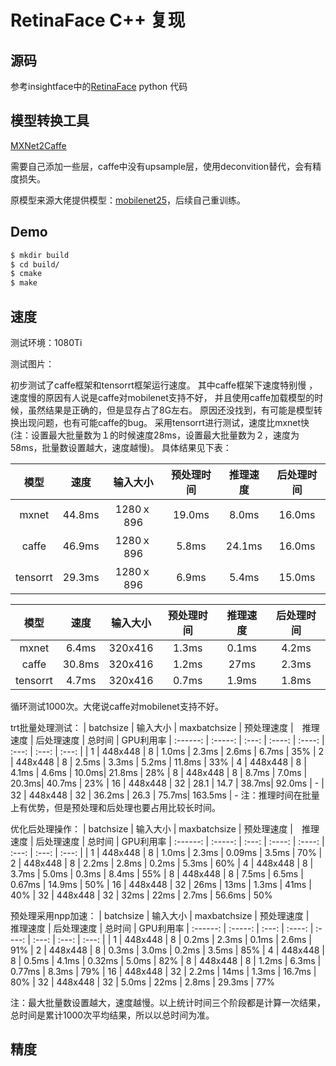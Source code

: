 # RetinaFace C++ 复现

## 源码
参考insightface中的[RetinaFace](https://github.com/deepinsight/insightface/tree/master/RetinaFace) python 代码

## 模型转换工具
[MXNet2Caffe](https://github.com/cypw/MXNet2Caffe)

需要自己添加一些层，caffe中没有upsample层，使用deconvition替代，会有精度损失。

原模型来源大佬提供模型：[mobilenet25](https://pan.baidu.com/s/1P1ypO7VYUbNAezdvLm2m9w#list/path=%2F)，后续自己重训练。

## Demo
```bash
$ mkdir build
$ cd build/
$ cmake
$ make
```

## 速度

测试环境：1080Ti

测试图片：

初步测试了caffe框架和tensorrt框架运行速度。
其中caffe框架下速度特别慢
，速度慢的原因有人说是caffe对mobilenet支持不好，
并且使用caffe加载模型的时候，虽然结果是正确的，但是显存占了8G左右。
原因还没找到，有可能是模型转换出现问题，也有可能caffe的bug。
采用tensorrt进行测试，速度比mxnet快
(注：设置最大批量数为１的时候速度28ms，设置最大批量数为２，速度为58ms，批量数设置越大，速度越慢)。
具体结果见下表：

|   模型   |  速度   |   输入大小   |  预处理时间  | 推理速度 | 后处理时间
| :------: | :-----: | :---:       | :---: | :---:  | :---:
|  mxnet   | 44.8ms  |  1280ｘ896   |   19.0ms  |  8.0ms    | 16.0ms  |
|  caffe   | 46.9ms  |  1280ｘ896   |   5.8ms   |  24.1ms   | 16.0ms  |
| tensorrt | 29.3ms  |  1280ｘ896   |   6.9ms   |  5.4ms    | 15.0ms  |

|   模型   |  速度   |   输入大小   |  预处理时间  | 推理速度 | 后处理时间
| :------: | :-----: | :---:       | :---: | :---:  | :---:
|  mxnet   | 6.4ms   |  320x416   |   1.3ms   |  0.1ms    |  4.2ms  |
|  caffe   | 30.8ms  |  320x416   |   1.2ms   |  27ms     |  2.3ms  |
| tensorrt | 4.7ms  |  320x416    |   0.7ms   |  1.9ms    |  1.8ms  |

循环测试1000次。大佬说caffe对mobilenet支持不好。


trt批量处理测试：
|   batchsize  |   输入大小   |  maxbatchsize    | 预处理速度 |　推理速度 | 后处理速度 | 总时间 | GPU利用率
| :------: | :-----: | :---: | :----: | :----:  | :---: | :---: | :---: |
|  1   |   448x448   |   8   |  1.0ms  |  2.3ms  | 2.6ms | 6.7ms     | 35%
|  2   |   448x448   |   8   |  2.5ms  |  3.3ms  | 5.2ms | 11.8ms    | 33%
|  4   |   448x448   |   8   |  4.1ms  |  4.6ms  | 10.0ms| 21.8ms    | 28%
|  8   |   448x448   |   8   |  8.7ms  |  7.0ms  | 20.3ms| 40.7ms    | 23%
|  16  |   448x448   |   32   |  28.1   |  14.7   | 38.7ms| 92.0ms   | -
|  32  |   448x448   |   32   |  36.2ms |  26.3   | 75.7ms| 163.5ms  | -
注：推理时间在批量上有优势，但是预处理和后处理也要占用比较长时间。

优化后处理操作：
|   batchsize  |   输入大小   |  maxbatchsize    | 预处理速度 |　推理速度 | 后处理速度 | 总时间 | GPU利用率
| :------: | :-----: | :---: | :----: | :----:  | :---: | :---: | :---: |
|  1   |   448x448   |   8   |  1.0ms  |  2.3ms  | 0.09ms | 3.5ms     | 70%
|  2   |   448x448   |   8   |  2.2ms  |  2.8ms  | 0.2ms  | 5.3ms     | 60%
|  4   |   448x448   |   8   |  3.7ms  |  5.0ms  | 0.3ms  | 8.4ms     | 55%
|  8   |   448x448   |   8   |  7.5ms  |  6.5ms  | 0.67ms | 14.9ms    | 50%
|  16  |   448x448   |   32   |  26ms  |  13ms   | 1.3ms  | 41ms      | 40%
|  32  |   448x448   |   32   |  32ms  |  22ms   | 2.7ms  | 56.6ms    | 50%

预处理采用npp加速：
|   batchsize  |   输入大小   |  maxbatchsize    | 预处理速度 |　推理速度 | 后处理速度 | 总时间 | GPU利用率
| :------: | :-----: | :---: | :----: | :----:  | :---: | :---: | :---: |
|  1   |   448x448   |   8   |  0.2ms  |  2.3ms  | 0.1ms  | 2.6ms     | 91%
|  2   |   448x448   |   8   |  0.3ms  |  3.0ms  | 0.2ms  | 3.5ms     | 85%
|  4   |   448x448   |   8   |  0.5ms  |  4.1ms  | 0.32ms | 5.0ms     | 82%
|  8   |   448x448   |   8   |  1.2ms  |  6.3ms  | 0.77ms | 8.3ms     | 79%
|  16  |   448x448   |   32   |  2.2ms  |  14ms   | 1.3ms  | 16.7ms    | 80%
|  32  |   448x448   |   32   |  5.0ms  |  22ms   | 2.8ms  | 29.3ms    | 77%

注：最大批量数设置越大，速度越慢。以上统计时间三个阶段都是计算一次结果，总时间是累计1000次平均结果，所以以总时间为准。


## 精度

